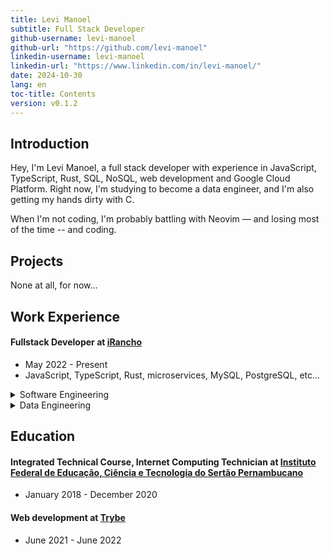```yaml
---
title: Levi Manoel
subtitle: Full Stack Developer
github-username: levi-manoel
github-url: "https://github.com/levi-manoel"
linkedin-username: levi-manoel
linkedin-url: "https://www.linkedin.com/in/levi-manoel/"
date: 2024-10-30
lang: en
toc-title: Contents
version: v0.1.2
---
```


## Introduction

Hey, I'm Levi Manoel, a full stack developer with experience in JavaScript, TypeScript, Rust, SQL, NoSQL, web development and Google Cloud Platform. Right now, I'm studying to become a data engineer, and I'm also getting my hands dirty with C.

When I'm not coding, I'm probably battling with Neovim — and losing most of the time -- and coding.

## Projects

None at all, for now...

## Work Experience

#### Fullstack Developer at [iRancho](http://www.irancho.com.br)
- May 2022 - Present
- JavaScript, TypeScript, Rust, microservices, MySQL, PostgreSQL, etc...

<details>
      <summary>Software Engineering</summary>
      . Pioneered the company's adoption of microservices, designing and implementing the first service within this architecture, which laid the groundwork for future development.<br /><br />
      . Developed a standardized, user-friendly reporting feature that was subsequently adopted across the organization, enhancing data accessibility and analysis for end-users.<br /><br />
      . Gained a deep understanding of the agricultural domain, including agronomy principles, enabling effective collaboration and contribution to projects with domain experts.<br /><br />
      . Excelled in a support role, demonstrating a commitment to resolving user issues, even in challenging situations, and consistently providing exceptional service.<br /><br />
      . Collaborated on the development of a blockchain-based infrastructure for beef supply chain traceability, enhancing product transparency, consumer trust, and sustainability while ensuring compliance with governmental norms.<br /><br />
      . Supported the development team by participating in technical interviews and streamlining onboarding processes, which accelerated new hire time-to-productivity.<br /><br />
      . Worked with colleagues to redesign critical systems for improved performance and user experience, including optimizing batch processing architecture to handle a 10x increase in data volume, resulting in reduced infrastructure costs.<br /><br />
      . Provided guidance and support to the team on maintaining the production environment, implementing new features and improvements, and troubleshooting issues in mobile and web applications.<br /><br />
      . Collaborated on the development and maintenance of offline-first features and Bluetooth communication functionalities.<br /><br />
      . Assisted in identifying and addressing vulnerabilities to ensure system security.<br /><br />
</details>
<details>
      <summary>Data Engineering</summary>
      Not yet... (maybe never, we'll see)
</details>

## Education

#### Integrated Technical Course, Internet Computing Technician at [Instituto Federal de Educação, Ciência e Tecnologia do Sertão Pernambucano](https://portal.ifpe.edu.br/belo-jardim/)
- January 2018 - December 2020


#### Web development at [Trybe](https://www.betrybe.com/)
- June 2021 - June 2022

